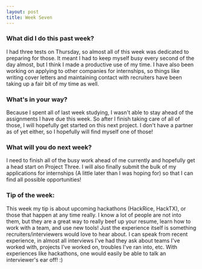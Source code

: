 ```yaml
---
layout: post
title: Week Seven
---
```


### What did I do this past week?
I had three tests on Thursday, so almost all of this week was dedicated to preparing for those. It meant I had to keep myself busy every second of the day almost, but I think I made a productive use of my time. I have also been working on applying to other companies for internships, so things like writing cover letters and maintaining contact with recruiters have been taking up a fair bit of my time as well.

### What's in your way?
Because I spent all of last week studying, I wasn't able to stay ahead of the assignments I have due this week. So after I finish taking care of all of those, I will hopefully get started on this next project. I don't have a partner as of yet either, so I hopefully will find myself one of those!

### What will you do next week?
I need to finish all of the busy work ahead of me currently and hopefully get a head start on Project Three. I will also finally submit the bulk of my applications for internships (A little later than I was hoping for) so that I can find all possible opportunities!

### Tip of the week:
This week my tip is about upcoming hackathons (HackRice, HackTX), or those that happen at any time really. I know a lot of people are not into them, but they are a great way to really beef up your resume, learn how to work with a team, and use new tools! Just the experience itself is something recruiters/interviewers would love to hear about. I can speak from recent experience, in almost all interviews I've had they ask about teams I've worked with, projects I've worked on, troubles I've ran into, etc. With experiences like hackathons, one would easily be able to talk an interviewer's ear off! :)
